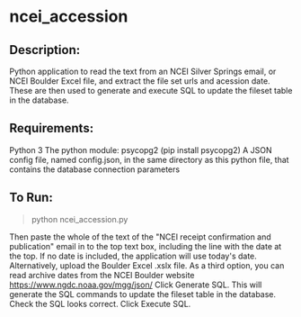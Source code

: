 # ncei_accession

Description:
-------------

Python application to read the text from an NCEI Silver Springs email, or NCEI Boulder Excel file,
and extract the file set urls and acession date.  These are then used to generate and execute SQL to 
update the fileset table in the database.

Requirements:
-------------

Python 3
The python module: psycopg2 (pip install psycopg2)
A JSON config file, named config.json, in the same directory as this python file, that contains
the database connection parameters

To Run:
--------
> python ncei_accession.py

Then paste the whole of the text of the "NCEI receipt confirmation and publication" email in
to the top text box, including the line with the date at the top.  If no date is included, the 
application will use today's date.
Alternatively, upload the Boulder Excel .xslx file.
As a third option, you can read archive dates from the NCEI Boulder website https://www.ngdc.noaa.gov/mgg/json/
Click Generate SQL.  This will generate the SQL commands to update the fileset table in the database.
Check the SQL looks correct.
Click Execute SQL.
